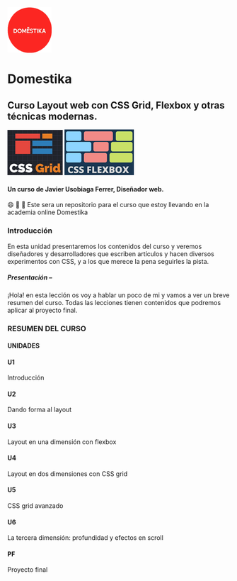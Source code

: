 ![Logotipo de Domestika](domestika-logo.png)

# Domestika

## Curso Layout web con CSS Grid, Flexbox y otras técnicas modernas.
![Logo CSS Grid](logo-cssGrid.png) ![Logo Flexbox](log-flexbox.png)
#### Un curso de Javier Usobiaga Ferrer, Diseñador web.

:smile: :floppy_disk: :open_file_folder:
Este sera un repositorio para el curso que estoy llevando en la academia online Domestika


### Introducción
En esta unidad presentaremos los contenidos del curso y veremos diseñadores y desarrolladores que escriben artículos y hacen diversos experimentos con CSS, y a los que merece la pena seguirles la pista.

##### Presentación – 
¡Hola! en esta lección os voy a hablar un poco de mi y vamos a ver un breve resumen del curso. Todas las lecciones tienen contenidos que podremos aplicar al proyecto final.

### RESUMEN DEL CURSO

#### UNIDADES

#### U1
Introducción
#### U2
Dando forma al layout
#### U3
Layout en una dimensión con flexbox
#### U4
Layout en dos dimensiones con CSS grid
#### U5
CSS grid avanzado
#### U6
La tercera dimensión: profundidad y efectos en scroll
#### PF
Proyecto final

